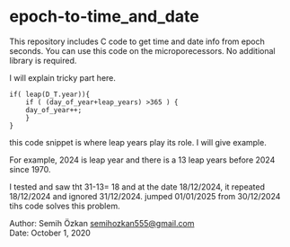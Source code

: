 # epoch-to-time_and_date
This repository includes C code to get time and date info from epoch seconds.
You  can use this code on the microporecessors.
No additional library is required.

I will explain tricky part here.



	if( leap(D_T.year)){
		if ( (day_of_year+leap_years) >365 ) {
		day_of_year++;
		}
	}



this code snippet is where leap years  play its  role.
I will give example.

For example, 2024 is leap year and there is a 13 leap years before 2024 since 1970.

I tested and saw tht 31-13= 18 and at the date 18/12/2024, it repeated 18/12/2024 and
ignored 31/12/2024. jumped 01/01/2025 from 30/12/2024
tihs code solves this problem.

Author: Semih Özkan semihozkan555@gmail.com  
Date: October 1, 2020
